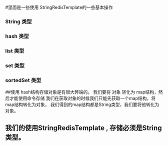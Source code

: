 #里面是一些使用 StringRedisTemplate的一些基本操作

###  String 类型

###  hash 类型

### list 类型

### set 类型

### sortedSet 类型


##使用 hash结构存储对象是有很大弊端的。
我们要将 对象 转化为 map结构，然后才能使用命令存储
我们在获取对象的时候我们只能先获取一个map结构，将map结构转化为对象，
我们得到的map结构都是String类型，我们要将他转化为 对象。

## 我们的使用StringRedisTemplate , 存储必须是String类型。